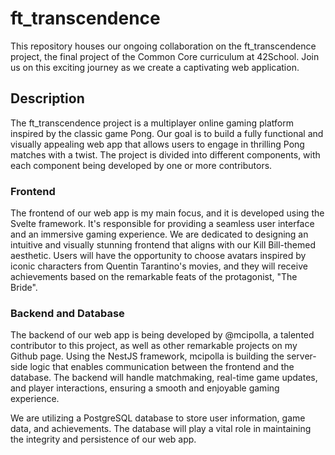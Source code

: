 # ft_transcendence

This repository houses our ongoing collaboration on the ft_transcendence project, the final project of the Common Core curriculum at 42School. Join us on this exciting journey as we create a captivating web application.

## Description

The ft_transcendence project is a multiplayer online gaming platform inspired by the classic game Pong. Our goal is to build a fully functional and visually appealing web app that allows users to engage in thrilling Pong matches with a twist. The project is divided into different components, with each component being developed by one or more contributors.

### Frontend

The frontend of our web app is my main focus, and it is developed using the Svelte framework. It's responsible for providing a seamless user interface and an immersive gaming experience. We are dedicated to designing an intuitive and visually stunning frontend that aligns with our Kill Bill-themed aesthetic. Users will have the opportunity to choose avatars inspired by iconic characters from Quentin Tarantino's movies, and they will receive achievements based on the remarkable feats of the protagonist, "The Bride".

### Backend and Database

The backend of our web app is being developed by @mcipolla, a talented contributor to this project, as well as other remarkable projects on my Github page. Using the NestJS framework, mcipolla is building the server-side logic that enables communication between the frontend and the database. The backend will handle matchmaking, real-time game updates, and player interactions, ensuring a smooth and enjoyable gaming experience.

We are utilizing a PostgreSQL database to store user information, game data, and achievements. The database will play a vital role in maintaining the integrity and persistence of our web app.